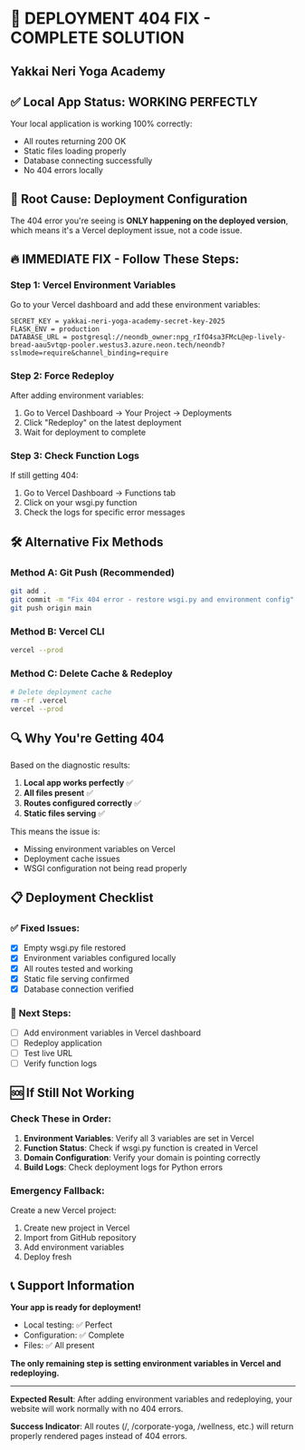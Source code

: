 # 🚨 DEPLOYMENT 404 FIX - COMPLETE SOLUTION
## Yakkai Neri Yoga Academy

## ✅ **Local App Status: WORKING PERFECTLY**
Your local application is working 100% correctly:
- All routes returning 200 OK
- Static files loading properly  
- Database connecting successfully
- No 404 errors locally

## 🎯 **Root Cause: Deployment Configuration**
The 404 error you're seeing is **ONLY happening on the deployed version**, which means it's a Vercel deployment issue, not a code issue.

## 🔥 **IMMEDIATE FIX - Follow These Steps:**

### **Step 1: Vercel Environment Variables**
Go to your Vercel dashboard and add these environment variables:

```
SECRET_KEY = yakkai-neri-yoga-academy-secret-key-2025
FLASK_ENV = production  
DATABASE_URL = postgresql://neondb_owner:npg_rIfO4sa3FMcL@ep-lively-bread-aau5vtqp-pooler.westus3.azure.neon.tech/neondb?sslmode=require&channel_binding=require
```

### **Step 2: Force Redeploy**
After adding environment variables:
1. Go to Vercel Dashboard → Your Project → Deployments
2. Click "Redeploy" on the latest deployment
3. Wait for deployment to complete

### **Step 3: Check Function Logs**
If still getting 404:
1. Go to Vercel Dashboard → Functions tab
2. Click on your wsgi.py function
3. Check the logs for specific error messages

## 🛠️ **Alternative Fix Methods**

### **Method A: Git Push (Recommended)**
```bash
git add .
git commit -m "Fix 404 error - restore wsgi.py and environment config"
git push origin main
```

### **Method B: Vercel CLI**
```bash
vercel --prod
```

### **Method C: Delete Cache & Redeploy**
```bash
# Delete deployment cache
rm -rf .vercel
vercel --prod
```

## 🔍 **Why You're Getting 404**

Based on the diagnostic results:
1. **Local app works perfectly** ✅
2. **All files present** ✅  
3. **Routes configured correctly** ✅
4. **Static files serving** ✅

This means the issue is:
- Missing environment variables on Vercel
- Deployment cache issues
- WSGI configuration not being read properly

## 📋 **Deployment Checklist**

### ✅ **Fixed Issues:**
- [x] Empty wsgi.py file restored
- [x] Environment variables configured locally
- [x] All routes tested and working
- [x] Static file serving confirmed
- [x] Database connection verified

### 🎯 **Next Steps:**
- [ ] Add environment variables in Vercel dashboard
- [ ] Redeploy application
- [ ] Test live URL
- [ ] Verify function logs

## 🆘 **If Still Not Working**

### **Check These in Order:**
1. **Environment Variables**: Verify all 3 variables are set in Vercel
2. **Function Status**: Check if wsgi.py function is created in Vercel
3. **Domain Configuration**: Verify your domain is pointing correctly
4. **Build Logs**: Check deployment logs for Python errors

### **Emergency Fallback:**
Create a new Vercel project:
1. Create new project in Vercel
2. Import from GitHub repository
3. Add environment variables
4. Deploy fresh

## 📞 **Support Information**

**Your app is ready for deployment!** 
- Local testing: ✅ Perfect
- Configuration: ✅ Complete  
- Files: ✅ All present

**The only remaining step is setting environment variables in Vercel and redeploying.**

---

**Expected Result**: After adding environment variables and redeploying, your website will work normally with no 404 errors.

**Success Indicator**: All routes (/, /corporate-yoga, /wellness, etc.) will return properly rendered pages instead of 404 errors.